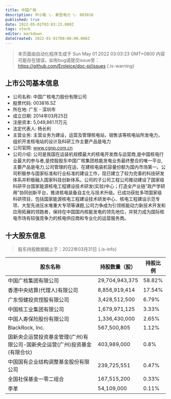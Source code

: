 ```yaml
---
title: 中国广核
description: 中小板 \- 新型电力 \- 003816
published: true
date: 2022-05-01T03:03:23.000Z
tags: stock
editor: markdown
dateCreated: 2022-01-01T00:00:00.000Z
---
```


> 本页面由自动化程序生成于 Sun May 01 2022 03:03:23 GMT+0800
> 内容可能存在错误，如有bug请提交issue至：https://github.com/Eroleice/doc-pi/issues
{.is-warning}

## 上市公司基本信息
- 公司名称: 中国广核电力股份有限公司
- 股票代码: 003816.SZ
- 所在地: 广东 - 深圳市
- 成立日期: 2014年03月25日
- 注册资本: 5,049,861.11万元
- 法定代表人: 杨长利
- 主营业务: 主营业务为建设，运营及管理核电站，销售该等核电站所发电力，组织开发核电站的设计及科研工作主要产品是电力
- 公司官网: www.cgnp.com.cn
- 公司介绍: 公司是我国在运装机规模最大的核电开发商与运营商,是中国核电行业最大的参与者,是控股股东中国广核集团核能发电业务最终整合的唯一平台,主要产品是电力,公司管理的在运、在建核电装机容量份额为国内市场第一。公司积极参与国家标准和行业标准的建设工作，现已建立了较为完善的科技研发体系并积极融入国家科技创新体系。公司的子公司工程公司推动建设了国家级科研平台国家能源核电工程建设技术研发(实验)中心；打造全产业链“政产学研用”协同创新平台，推进核电装备自主化与技术升级。已成功获批多项国家级科研项目，包括国家能源核电工程建设技术研发中心、核电工程建设示范专项、大型先进压水堆重大专项等课题,公司力争成为引领核能动力新技术开发和应用拓展的领跑者，保持在中国国内核能发电的领先地位，并努力成为国际核电市场有较强竞争力的核电供应商和专业化的运营服务商。


## 十大股东信息
> 股东持股数据截止于：2022年03月31日
{.is-info}

| 股东名称 | 持股数量（股） | 持股比例 |
| --- | --- | --- |
| 中国广核集团有限公司 | 29,704,943,375 | 58.82% |
| 香港中央结算(代理人)有限公司 | 8,856,919,414 | 17.54% |
| 广东恒健投资控股有限公司 | 3,428,512,500 | 6.79% |
| 中国核工业集团有限公司 | 1,679,971,125 | 3.33% |
| 中国人寿保险股份有限公司 | 1,336,430,000 | 2.65% |
| BlackRock, Inc. | 567,500,805 | 1.12% |
| 国新央企运营投资基金管理(广州)有限公司-国新央企运营(广州)投资基金(有限合伙) | 403,989,000 | 0.8% |
| 中国国有企业结构调整基金股份有限公司 | 239,725,551 | 0.47% |
| 全国社保基金一零二组合 | 167,515,200 | 0.33% |
| 李革 | 54,109,000 | 0.11% |




